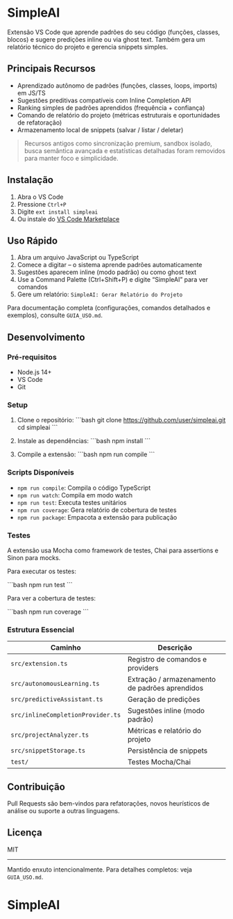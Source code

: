 # SimpleAI

Extensão VS Code que aprende padrões do seu código (funções, classes, blocos) e sugere predições inline ou via ghost text. Também gera um relatório técnico do projeto e gerencia snippets simples.

## Principais Recursos

- Aprendizado autônomo de padrões (funções, classes, loops, imports) em JS/TS
- Sugestões preditivas compatíveis com Inline Completion API
- Ranking simples de padrões aprendidos (frequência + confiança)
- Comando de relatório do projeto (métricas estruturais e oportunidades de refatoração)
- Armazenamento local de snippets (salvar / listar / deletar)

> Recursos antigos como sincronização premium, sandbox isolado, busca semântica avançada e estatísticas detalhadas foram removidos para manter foco e simplicidade.

## Instalação

1. Abra o VS Code
2. Pressione `Ctrl+P`
3. Digite `ext install simpleai`
4. Ou instale do [VS Code Marketplace](https://marketplace.visualstudio.com/items?itemName=simpleai)

## Uso Rápido

1. Abra um arquivo JavaScript ou TypeScript
2. Comece a digitar – o sistema aprende padrões automaticamente
3. Sugestões aparecem inline (modo padrão) ou como ghost text
4. Use a Command Palette (Ctrl+Shift+P) e digite “SimpleAI” para ver comandos
5. Gere um relatório: `SimpleAI: Gerar Relatório do Projeto`

Para documentação completa (configurações, comandos detalhados e exemplos), consulte `GUIA_USO.md`.

## Desenvolvimento

### Pré-requisitos

- Node.js 14+
- VS Code
- Git

### Setup

1. Clone o repositório:
\`\`\`bash
git clone https://github.com/user/simpleai.git
cd simpleai
\`\`\`

2. Instale as dependências:
\`\`\`bash
npm install
\`\`\`

3. Compile a extensão:
\`\`\`bash
npm run compile
\`\`\`

### Scripts Disponíveis

- `npm run compile`: Compila o código TypeScript
- `npm run watch`: Compila em modo watch
- `npm run test`: Executa testes unitários
- `npm run coverage`: Gera relatório de cobertura de testes
- `npm run package`: Empacota a extensão para publicação

### Testes

A extensão usa Mocha como framework de testes, Chai para assertions e Sinon para mocks.

Para executar os testes:

\`\`\`bash
npm run test
\`\`\`

Para ver a cobertura de testes:

\`\`\`bash
npm run coverage
\`\`\`

### Estrutura Essencial

| Caminho | Descrição |
|--------|-----------|
| `src/extension.ts` | Registro de comandos e providers |
| `src/autonomousLearning.ts` | Extração / armazenamento de padrões aprendidos |
| `src/predictiveAssistant.ts` | Geração de predições |
| `src/inlineCompletionProvider.ts` | Sugestões inline (modo padrão) |
| `src/projectAnalyzer.ts` | Métricas e relatório do projeto |
| `src/snippetStorage.ts` | Persistência de snippets |
| `test/` | Testes Mocha/Chai |

## Contribuição

Pull Requests são bem-vindos para refatorações, novos heurísticos de análise ou suporte a outras linguagens.

## Licença

MIT

---

Mantido enxuto intencionalmente. Para detalhes completos: veja `GUIA_USO.md`.
# SimpleAI
